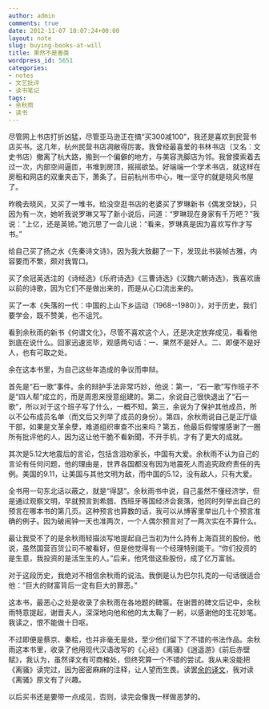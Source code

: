 ```yaml
---
author: admin
comments: true
date: 2012-11-07 10:07:24+00:00
layout: note
slug: buying-books-at-will
title: 果然不是善类
wordpress_id: 5651
categories:
- notes
- 文艺批评
- 读书笔记
tags:
- 余秋雨
- 读书
---
```


尽管网上书店打折凶猛，尽管亚马逊正在搞“买300减100”，我还是喜欢到民营书店买书。这几年，杭州民营书店凋敝得厉害。我曾经最喜爱的书林书店（又名：文史书店）撤离了杭大路，搬到一个偏僻的地方，与美容洗脚店为邻。我曾摸索着去过一次，内部空间逼匝，书堆到房顶，摇摇欲坠。好端端一个学术书店，就这样在房租和网店的双重夹击下，萧条了。目前杭州市中心，唯一坚守的就是晓风书屋了。

昨晚去晓风，又买了一堆书。给没空逛书店的老婆买了罗琳新书《偶发空缺》，只因为有一次，她听我说罗琳又写了新小说后，问道：“罗琳现在身家有千万吧？”我说：“上亿，还是英镑。”她沉思了一会儿说：“看来，罗琳真是因为喜欢写作才写书。”

给自己买了扬之水《先秦诗文诗》，因为我大致翻了一下，发现此书装帧古雅，内容要而不繁，颇对我胃口。

买了余冠英选注的《诗经选》《乐府诗选》《三曹诗选》《汉魏六朝诗选》，我喜欢唐以前的诗歌，因为它们不是做出来的，而是从心口流出来的。

买了一本《失落的一代：中国的上山下乡运动（1968--1980）》，对于历史，我们要学会，既不赞美，也不诅咒。

看到余秋雨的新书《何谓文化》，尽管不喜欢这个人，还是决定放弃成见，看看他到底在说什么。回家迅速览毕，观感两句话：一、果然不是好人。二、即便不是好人，也有可取之处。

余在这本书里，为自己这些年造成的争议而申辩。

首先是“石一歌”事件。余的辩护手法非常巧妙，他说：第一，“石一歌”写作班子不是“四人帮”成立的，而是周恩来授意组建的。第二，余说自己很快退出了“石一歌”，所以对于这个班子写了什么，一概不知。第三，余说为了保护其他成员，所以不公布成员名单（而文后又列举了成员的身份）。第四，余秋雨说自己是正厅级干部，如果是文革余孽，难道组织审查不出来吗？第五，他最后假惺惺感谢了一圈所有批评他的人，因为这让他干脆不看新聞，不开手机，才有了更大的成就。

其次是5.12大地震后的言论，包括含泪劝家长，中国有大爱。余秋雨不认为自己的言论有任何问题，他的理由是，世界各国都没有因为地震死人而追究政府责任的先例。美国的9.11，让美国与其他文明为敌，而中国的5.12，没有敌人，只有大爱。

全书用一句东北话以蔽之，就是“得瑟”。余秋雨书中说，自己虽然不懂经济学，但是通过观察文明，早就预言到希腊、西班牙等国经济会衰落，他同时列举出自己的预言在哪本书的第几页。这种预言也算数的话，我可以从博客里举出几十个预言准确的例子。因为破闹钟一天也准两次，一个人偶尔预言对了一两次实在不算什么。

最让我受不了的是余秋雨轻描淡写地提起自己当初为什么持有上海百货的股份。他说，虽然国营百货公司不被看好，但是他觉得有一个经理特别能干。“你们投资的是生意，我投资的是活生生的人。”后来，他凭借这些股份，成了亿万富翁。

对于这段历史，我绝对不相信余秋雨的说法。我倒是认为巴尔扎克的一句话很适合他：“巨大的财富背后一定有巨大的罪恶。”

这本书，最恶心之处是收录了余秋雨在各地题的碑匾。在谢晋的碑文后记中，余秋雨特意提起，谢晋夫人，深深地向他和他的太太鞠了一躬，以感谢他的生花妙笔。我读之，恨不能做十日呕。

不过即便是蔡京、秦桧，也并非毫无是处，至少他们留下了不错的书法作品。余秋雨这本书里，收录了他用现代汉语改写的《心经》《离骚》《逍遥游》《前后赤壁赋》，我认为，虽然译文有可商榷处，但终究算一个不错的尝试。我从来没能把《离骚》读完过，因为密密麻麻的注释，让人望而生畏。读罢[余的译文](http://www.360doc.com/content/12/0901/14/0_233566257.shtml)，我对读《离骚》原文有了兴趣。

以后买书还是要带一点成见，否则，读完会像我一样做恶梦的。
